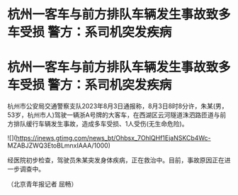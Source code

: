 # 杭州一客车与前方排队车辆发生事故致多车受损 警方：系司机突发疾病

# 杭州一客车与前方排队车辆发生事故致多车受损 警方：系司机突发疾病

杭州市公安局交通警察支队2023年8月3日通报称，8月3日8时8分许，朱某(男，53岁，杭州市人)驾驶一辆浙A号牌的大客车，在西湖区云河隧道洙泗路匝道与前方排队缓行车辆发生事故，造成多车受损、1人受伤(无生命危险)。

![](https://inews.gtimg.com/news_bt/Ohbsx_7OhlQHf1EjaNSKCb4Wc-
MZABJZWQ3EtoBLmnxIAAA/1000)

经医院初步检查，驾驶员朱某突发身体疾病，正在救治中。目前，事故原因正在进一步调查中。

（北京青年报记者 屈畅）

